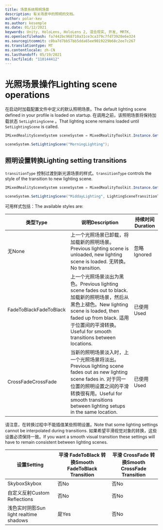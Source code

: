 ```yaml
---
title: 场景系统照明场景
description: 有关场景中的照明的文档。
author: polar-kev
ms.author: kesemple
ms.date: 01/12/2021
keywords: Unity, HoloLens, HoloLens 2, 混合现实, 开发, MRTK,
ms.openlocfilehash: fa7442bc968710a31ce3ca379c7fd73928e6e324
ms.sourcegitcommit: c0ba7d7bb57bb5dda65ee9019229b68c2ee7c267
ms.translationtype: MT
ms.contentlocale: zh-CN
ms.lasthandoff: 05/19/2021
ms.locfileid: "110144412"
---
```

# <a name="lighting-scene-operations"></a><span data-ttu-id="18e55-104">光照场景操作</span><span class="sxs-lookup"><span data-stu-id="18e55-104">Lighting scene operations</span></span>

<span data-ttu-id="18e55-105">在启动时加载配置文件中定义的默认照明场景。</span><span class="sxs-lookup"><span data-stu-id="18e55-105">The default lighting scene defined in your profile is loaded on startup.</span></span> <span data-ttu-id="18e55-106">在调用之前，该照明场景将保持加载状态 `SetLightingScene` 。</span><span class="sxs-lookup"><span data-stu-id="18e55-106">That lighting scene remains loaded until `SetLightingScene` is called.</span></span>

```c#
IMixedRealitySceneSystem sceneSystem = MixedRealityToolkit.Instance.GetService<IMixedRealitySceneSystem>();

sceneSystem.SetLightingScene("MorningLighting");
```

## <a name="lighting-setting-transitions"></a><span data-ttu-id="18e55-107">照明设置转换</span><span class="sxs-lookup"><span data-stu-id="18e55-107">Lighting setting transitions</span></span>

<span data-ttu-id="18e55-108">`transitionType` 控制过渡到新光源场景的样式。</span><span class="sxs-lookup"><span data-stu-id="18e55-108">`transitionType` controls the style of the transition to new lighting scene.</span></span>

```c#
IMixedRealitySceneSystem sceneSystem = MixedRealityToolkit.Instance.GetService<IMixedRealitySceneSystem>();

sceneSystem.SetLightingScene("MiddayLighting", LightingSceneTransitionType.CrossFade);
```

<span data-ttu-id="18e55-109">可用样式包括：</span><span class="sxs-lookup"><span data-stu-id="18e55-109">The available styles are:</span></span>

<span data-ttu-id="18e55-110">类型</span><span class="sxs-lookup"><span data-stu-id="18e55-110">Type</span></span> | <span data-ttu-id="18e55-111">说明</span><span class="sxs-lookup"><span data-stu-id="18e55-111">Description</span></span> | <span data-ttu-id="18e55-112">持续时间</span><span class="sxs-lookup"><span data-stu-id="18e55-112">Duration</span></span>
--- | --- | ---
<span data-ttu-id="18e55-113">无</span><span class="sxs-lookup"><span data-stu-id="18e55-113">None</span></span> | <span data-ttu-id="18e55-114">上一个光照场景已卸载，将加载新的照明场景。</span><span class="sxs-lookup"><span data-stu-id="18e55-114">Previous lighting scene is unloaded, new lighting scene is loaded.</span></span> <span data-ttu-id="18e55-115">无转换。</span><span class="sxs-lookup"><span data-stu-id="18e55-115">No transition.</span></span> | <span data-ttu-id="18e55-116">忽略</span><span class="sxs-lookup"><span data-stu-id="18e55-116">Ignored</span></span>
<span data-ttu-id="18e55-117">FadeToBlack</span><span class="sxs-lookup"><span data-stu-id="18e55-117">FadeToBlack</span></span> | <span data-ttu-id="18e55-118">上一个光照场景淡出为黑色。</span><span class="sxs-lookup"><span data-stu-id="18e55-118">Previous lighting scene fades out to black.</span></span> <span data-ttu-id="18e55-119">加载新的照明场景，然后从黑色上褪色。</span><span class="sxs-lookup"><span data-stu-id="18e55-119">New lighting scene is loaded, then faded up from black.</span></span> <span data-ttu-id="18e55-120">适用于位置间的平滑转换。</span><span class="sxs-lookup"><span data-stu-id="18e55-120">Useful for smooth transitions between locations.</span></span> | <span data-ttu-id="18e55-121">已使用</span><span class="sxs-lookup"><span data-stu-id="18e55-121">Used</span></span>
<span data-ttu-id="18e55-122">CrossFade</span><span class="sxs-lookup"><span data-stu-id="18e55-122">CrossFade</span></span> | <span data-ttu-id="18e55-123">当新的照明场景淡入时，上一个光照场景将淡出。</span><span class="sxs-lookup"><span data-stu-id="18e55-123">Previous lighting scene fades out as new lighting scene fades in.</span></span> <span data-ttu-id="18e55-124">对于同一位置的照明设置之间的平滑转换很有用。</span><span class="sxs-lookup"><span data-stu-id="18e55-124">Useful for smooth transitions between lighting setups in the same location.</span></span> | <span data-ttu-id="18e55-125">已使用</span><span class="sxs-lookup"><span data-stu-id="18e55-125">Used</span></span>

<span data-ttu-id="18e55-126">请注意，在转换过程中不能插值某些照明设置。</span><span class="sxs-lookup"><span data-stu-id="18e55-126">Note that some lighting settings cannot be interpolated during transitions.</span></span> <span data-ttu-id="18e55-127">如果希望平滑视觉对象的转换，这些设置必须保持一致。</span><span class="sxs-lookup"><span data-stu-id="18e55-127">If you want a smooth visual transition these settings will have to remain consistent between lighting scenes.</span></span>

<span data-ttu-id="18e55-128">设置</span><span class="sxs-lookup"><span data-stu-id="18e55-128">Setting</span></span> | <span data-ttu-id="18e55-129">平滑 FadeToBlack 转换</span><span class="sxs-lookup"><span data-stu-id="18e55-129">Smooth FadeToBlack Transition</span></span> | <span data-ttu-id="18e55-130">平滑 CrossFade 转换</span><span class="sxs-lookup"><span data-stu-id="18e55-130">Smooth CrossFade Transition</span></span>
--- | --- | ---
<span data-ttu-id="18e55-131">Skybox</span><span class="sxs-lookup"><span data-stu-id="18e55-131">Skybox</span></span> | <span data-ttu-id="18e55-132">否</span><span class="sxs-lookup"><span data-stu-id="18e55-132">No</span></span> | <span data-ttu-id="18e55-133">否</span><span class="sxs-lookup"><span data-stu-id="18e55-133">No</span></span>
<span data-ttu-id="18e55-134">自定义反射</span><span class="sxs-lookup"><span data-stu-id="18e55-134">Custom Reflections</span></span> | <span data-ttu-id="18e55-135">否</span><span class="sxs-lookup"><span data-stu-id="18e55-135">No</span></span> | <span data-ttu-id="18e55-136">否</span><span class="sxs-lookup"><span data-stu-id="18e55-136">No</span></span>
<span data-ttu-id="18e55-137">浅色实时阴影</span><span class="sxs-lookup"><span data-stu-id="18e55-137">Sun light realtime shadows</span></span> | <span data-ttu-id="18e55-138">是</span><span class="sxs-lookup"><span data-stu-id="18e55-138">Yes</span></span> | <span data-ttu-id="18e55-139">否</span><span class="sxs-lookup"><span data-stu-id="18e55-139">No</span></span>
